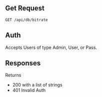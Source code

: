 ## Get Request

`GET /api/db/bitrate`

## Auth
Accepts Users of type Admin, User, or Pass.

## Responses
Returns 
- 200 with a list of strings
- 401 Invalid Auth




